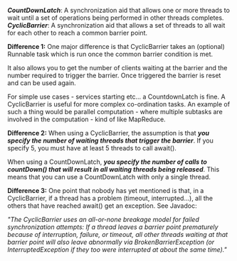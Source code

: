 **_CountDownLatch_**: A synchronization aid that allows one or more threads to wait until 
                a set of operations being performed in other threads completes.
**_CyclicBarrier_**: A synchronization aid that allows a set of threads to all wait for 
                each other to reach a common barrier point.
                
**Difference 1:**
One major difference is that CyclicBarrier takes an (optional) Runnable task which is run once 
the common barrier condition is met.

It also allows you to get the number of clients waiting at the barrier and the number required to 
trigger the barrier. Once triggered the barrier is reset and can be used again.

For simple use cases - services starting etc... a CountdownLatch is fine. 
A CyclicBarrier is useful for more complex co-ordination tasks. 
An example of such a thing would be parallel computation - where multiple subtasks 
are involved in the computation - kind of like MapReduce.

**Difference 2:**
When using a CyclicBarrier, the assumption is that _**you specify the number of waiting threads that trigger the barrier**_. 
If you specify 5, you must have at least 5 threads to call await().

When using a CountDownLatch, **_you specify the number of calls to countDown() that will result in all waiting threads 
being released_**. This means that you can use a CountDownLatch with only a single thread.

**Difference 3:**
One point that nobody has yet mentioned is that, in a CyclicBarrier, if a thread has a 
problem (timeout, interrupted...), all the others that have reached await() get an exception. See Javadoc:

_"The CyclicBarrier uses an all-or-none breakage model for failed synchronization attempts: 
If a thread leaves a barrier point prematurely because of interruption, failure, or timeout, all other 
threads waiting at that barrier point will also leave abnormally via BrokenBarrierException 
(or InterruptedException if they too were interrupted at about the same time)."_

